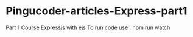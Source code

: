 # Pingucoder-articles-Express-part1
Part 1 Course Expressjs with ejs 
To run code use : npm run watch

